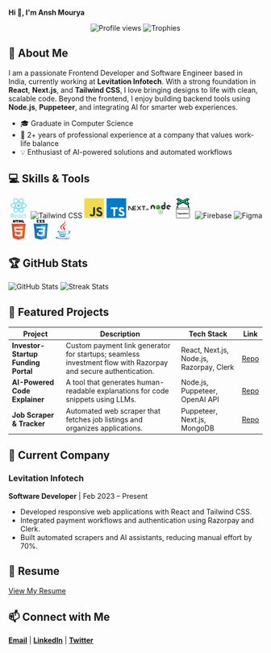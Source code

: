 **Hi 👋, I'm Ansh Mourya**

<p align="center">
  <img src="https://komarev.com/ghpvc/?username=anshmourya&label=Profile%20views&color=0e75b6&style=flat" alt="Profile views" />
  <img src="https://github-profile-trophy.vercel.app/?username=anshmourya" alt="Trophies" />
</p>

## 🚀 About Me

I am a passionate Frontend Developer and Software Engineer based in India, currently working at **Levitation Infotech**. With a strong foundation in **React**, **Next.js**, and **Tailwind CSS**, I love bringing designs to life with clean, scalable code. Beyond the frontend, I enjoy building backend tools using **Node.js**, **Puppeteer**, and integrating AI for smarter web experiences.

* 🎓 Graduate in Computer Science
* 💼 2+ years of professional experience at a company that values work-life balance
* 💡 Enthusiast of AI-powered solutions and automated workflows

## 💻 Skills & Tools

<p align="left">
  <!-- Frontend -->
  <img src="https://raw.githubusercontent.com/devicons/devicon/master/icons/react/react-original-wordmark.svg" width="40" height="40" alt="React" title="React" />
  <img src="https://www.vectorlogo.zone/logos/tailwindcss/tailwindcss-icon.svg" width="40" height="40" alt="Tailwind CSS" title="Tailwind CSS" />
  <img src="https://raw.githubusercontent.com/devicons/devicon/master/icons/javascript/javascript-original.svg" width="40" height="40" alt="JavaScript" title="JavaScript" />
  <img src="https://raw.githubusercontent.com/devicons/devicon/master/icons/typescript/typescript-original.svg" width="40" height="40" alt="TypeScript" title="TypeScript" />
  <img src="https://raw.githubusercontent.com/devicons/devicon/master/icons/nextjs/nextjs-original-wordmark.svg" width="40" height="40" alt="Next.js" title="Next.js" />

  <!-- Backend & Tools -->

  <img src="https://raw.githubusercontent.com/devicons/devicon/master/icons/nodejs/nodejs-original-wordmark.svg" width="40" height="40" alt="Node.js" title="Node.js" />
  <img src="https://raw.githubusercontent.com/devicons/devicon/master/icons/puppeteer/puppeteer-original.svg" width="40" height="40" alt="Puppeteer" title="Puppeteer" />
  <img src="https://www.vectorlogo.zone/logos/firebase/firebase-icon.svg" width="40" height="40" alt="Firebase" title="Firebase" />
  <img src="https://www.vectorlogo.zone/logos/figma/figma-icon.svg" width="40" height="40" alt="Figma" title="Figma" />

  <!-- Other -->

  <img src="https://raw.githubusercontent.com/devicons/devicon/master/icons/html5/html5-original-wordmark.svg" width="40" height="40" alt="HTML5" title="HTML5" />
  <img src="https://raw.githubusercontent.com/devicons/devicon/master/icons/css3/css3-original-wordmark.svg" width="40" height="40" alt="CSS3" title="CSS3" />
  <img src="https://raw.githubusercontent.com/devicons/devicon/master/icons/java/java-original.svg" width="40" height="40" alt="Java" title="Java" />
</p>

## 🏆 GitHub Stats

<p align="left">
  <img src="https://github-readme-stats.vercel.app/api?username=anshmourya&show_icons=true&theme=radical&count_private=true" alt="GitHub Stats" />
  <img src="https://github-readme-streak-stats.herokuapp.com/?user=anshmourya&theme=radical" alt="Streak Stats" />
</p>

## 📂 Featured Projects

| Project                             | Description                                                                                                   | Tech Stack                               | Link                                                  |
| ----------------------------------- | ------------------------------------------------------------------------------------------------------------- | ---------------------------------------- | ----------------------------------------------------- |
| **Investor-Startup Funding Portal** | Custom payment link generator for startups; seamless investment flow with Razorpay and secure authentication. | React, Next.js, Node.js, Razorpay, Clerk | [Repo](https://github.com/anshmourya/pitch_landing) |
| **AI-Powered Code Explainer**       | A tool that generates human-readable explanations for code snippets using LLMs.                               | Node.js, Puppeteer, OpenAI API           | [Repo](https://github.com/anshmourya/code-explainer)  |
| **Job Scraper & Tracker**           | Automated web scraper that fetches job listings and organizes applications.                                   | Puppeteer, Next.js, MongoDB              | [Repo](https://github.com/anshmourya/jobHunt)     |

## 📖 Current Company

### Levitation Infotech

**Software Developer** | Feb 2023 – Present

* Developed responsive web applications with React and Tailwind CSS.
* Integrated payment workflows and authentication using Razorpay and Clerk.
* Built automated scrapers and AI assistants, reducing manual effort by 70%.

## 📄 Resume

[View My Resume](https://docs.google.com/document/d/1F4eukHgwxMPHLfG_Bt0L6I5dRaXO5gk48gY-i528qww)

## 📫 Connect with Me

<p align="left">
  <a href="mailto:anshmourya657@gmail.com"><strong>Email</strong></a> |
  <a href="https://linkedin.com/in/ansh-mourya-8504b122a" target="blank"><strong>LinkedIn</strong></a> |
  <a href="https://twitter.com/ansh__mourya" target="blank"><strong>Twitter</strong></a>
</p>
